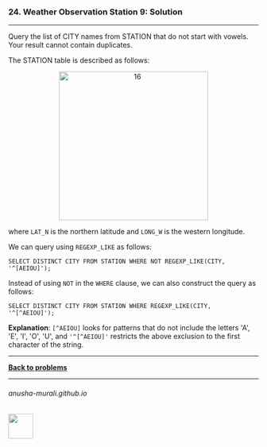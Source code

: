 ### 24. Weather Observation Station 9: Solution

---
Query the list of CITY names from STATION that do not start with vowels. Your result cannot contain duplicates.


The STATION table is described as follows:

<p align="center">
<img width="300" alt="16" src="https://github.com/user-attachments/assets/32081b67-bab3-4d54-9780-cbf8cc7abee7" />
</p>

where `LAT_N` is the northern latitude and `LONG_W` is the western longitude.

We can query using `REGEXP_LIKE` as follows:

`SELECT DISTINCT CITY FROM STATION WHERE NOT REGEXP_LIKE(CITY, '^[AEIOU]');`

Instead of using `NOT` in the `WHERE` clause, we can also construct the query as follows:

`SELECT DISTINCT CITY FROM STATION WHERE REGEXP_LIKE(CITY, '^[^AEIOU]');`

**Explanation**: `[^AEIOU]` looks for patterns that do not include the letters 'A', 'E', 'I', 'O', 'U', and `'^[^AEIOU]'` restricts the above exclusion to the first character of the string.

---

**[Back to problems](./problems.md)**

* * *
###### anusha-murali.github.io

<img src="https://github.com/anusha-murali/anusha-murali.github.io/assets/111596338/639243aa-2857-4595-a65a-7852762bb002" width="50" height="50"/>
